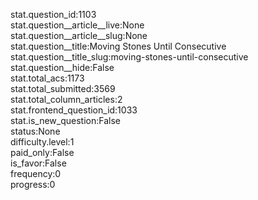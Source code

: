 stat.question_id:1103  
stat.question__article__live:None  
stat.question__article__slug:None  
stat.question__title:Moving Stones Until Consecutive  
stat.question__title_slug:moving-stones-until-consecutive  
stat.question__hide:False  
stat.total_acs:1173  
stat.total_submitted:3569  
stat.total_column_articles:2  
stat.frontend_question_id:1033  
stat.is_new_question:False  
status:None  
difficulty.level:1  
paid_only:False  
is_favor:False  
frequency:0  
progress:0  
